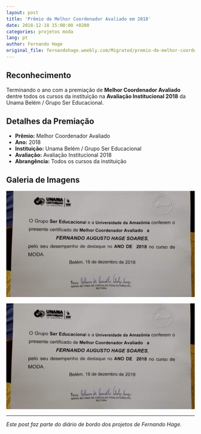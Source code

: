 ```yaml
---
layout: post
title: 'Prêmio de Melhor Coordenador Avaliado em 2018'
date: 2018-12-18 15:00:00 +0200
categories: projetos moda
lang: pt
author: Fernando Hage
original_file: fernandohage.weebly.com/Migrated/premio-de-melhor-coordenador-avaliado-em-2018.html
---
```


## Reconhecimento

Terminando o ano com a premiação de **Melhor Coordenador Avaliado** dentre todos os cursos da instituição na **Avaliação Institucional 2018** da Unama Belém / Grupo Ser Educacional.

## Detalhes da Premiação

- **Prêmio:** Melhor Coordenador Avaliado
- **Ano:** 2018
- **Instituição:** Unama Belém / Grupo Ser Educacional
- **Avaliação:** Avaliação Institucional 2018
- **Abrangência:** Todos os cursos da instituição

## Galeria de Imagens

![Prêmio de Melhor Coordenador Avaliado em 2018](/assets/images/premio-de-melhor-coordenador-avaliado-em-2018-01.jpg)

![Prêmio de Melhor Coordenador Avaliado em 2018](/assets/images/premio-de-melhor-coordenador-avaliado-em-2018-02.jpg)

---

*Este post faz parte do diário de bordo dos projetos de Fernando Hage.*
